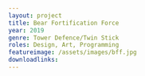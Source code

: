 ```yaml
---
layout: project
title: Bear Fortification Force
year: 2019
genre: Tower Defence/Twin Stick
roles: Design, Art, Programming
featureimage: /assets/images/bff.jpg
downloadlinks:
---
```

